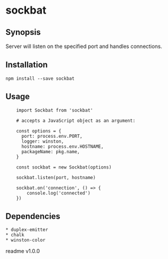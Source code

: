 # sockbat

## Synopsis

Server will listen on the specified port and handles connections.

## Installation

  	npm install --save sockbat
  
## Usage
		
		import Sockbat from 'sockbat'
		
		# accepts a JavaScript object as an argument:
	
		const options = {
		  port: process.env.PORT,
		  logger: winston,
		  hostname: process.env.HOSTNAME,
		  packageName: pkg.name,
		}
		
		const sockbat = new Sockbat(options)
		
		sockbat.listen(port, hostname)
		
		sockbat.on('connection', () => {
			console.log('connected')
		})
		
## Dependencies
	* duplex-emitter
	* chalk
	* winston-color

<div class="footer">
  readme v1.0.0
</div>
